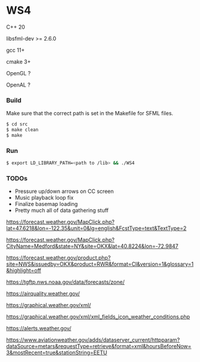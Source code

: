 # WS4

C++ 20

libsfml-dev >= 2.6.0

gcc 11+

cmake 3+

OpenGL ?

OpenAL ?

### Build

Make sure that the correct path is set in the Makefile for SFML files.

```bash
$ cd src
$ make clean
$ make
```

### Run

```bash
$ export LD_LIBRARY_PATH=<path to /lib> && ./WS4
```

### TODOs

- Pressure up/down arrows on CC screen
- Music playback loop fix
- Finalize basemap loading
- Pretty much all of data gathering stuff

https://forecast.weather.gov/MapClick.php?lat=47.6218&lon=-122.35&unit=0&lg=english&FcstType=text&TextType=2

https://forecast.weather.gov/MapClick.php?CityName=Medford&state=NY&site=OKX&lat=40.8224&lon=-72.9847

https://forecast.weather.gov/product.php?site=NWS&issuedby=OKX&product=RWR&format=CI&version=1&glossary=1&highlight=off

https://tgftp.nws.noaa.gov/data/forecasts/zone/

https://airquality.weather.gov/

https://graphical.weather.gov/xml/

https://graphical.weather.gov/xml/xml_fields_icon_weather_conditions.php

https://alerts.weather.gov/

https://www.aviationweather.gov/adds/dataserver_current/httpparam?dataSource=metars&requestType=retrieve&format=xml&hoursBeforeNow=3&mostRecent=true&stationString=EETU

